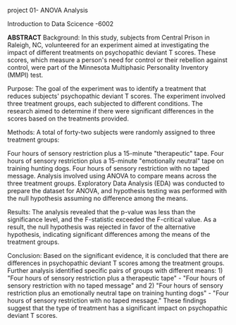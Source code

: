 project 01- ANOVA Analysis

Introduction to Data Scicence -6002

**ABSTRACT**
Background:
In this study, subjects from Central Prison in Raleigh, NC, volunteered for an experiment aimed at investigating the impact of different treatments on psychopathic deviant T scores. These scores, which measure a person's need for control or their rebellion against control, were part of the Minnesota Multiphasic Personality Inventory (MMPI) test.

Purpose:
The goal of the experiment was to identify a treatment that reduces subjects' psychopathic deviant T scores. The experiment involved three treatment groups, each subjected to different conditions. The research aimed to determine if there were significant differences in the scores based on the treatments provided.

Methods:
A total of forty-two subjects were randomly assigned to three treatment groups:

Four hours of sensory restriction plus a 15-minute "therapeutic" tape.
Four hours of sensory restriction plus a 15-minute "emotionally neutral" tape on training hunting dogs.
Four hours of sensory restriction with no taped message.
Analysis involved using ANOVA to compare means across the three treatment groups. Exploratory Data Analysis (EDA) was conducted to prepare the dataset for ANOVA, and hypothesis testing was performed with the null hypothesis assuming no difference among the means.

Results:
The analysis revealed that the p-value was less than the significance level, and the F-statistic exceeded the F-critical value. As a result, the null hypothesis was rejected in favor of the alternative hypothesis, indicating significant differences among the means of the treatment groups.

Conclusion:
Based on the significant evidence, it is concluded that there are differences in psychopathic deviant T scores among the treatment groups. Further analysis identified specific pairs of groups with different means: 1) "Four hours of sensory restriction plus a therapeutic tape" - "Four hours of sensory restriction with no taped message" and 2) "Four hours of sensory restriction plus an emotionally neutral tape on training hunting dogs" - "Four hours of sensory restriction with no taped message." These findings suggest that the type of treatment has a significant impact on psychopathic deviant T scores.
